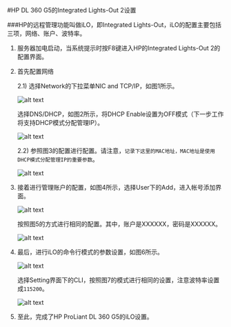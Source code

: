 ﻿
#HP DL 360 G5的Integrated Lights-Out 2设置


###HP的远程管理功能叫做iLO，即Integrated Lights-Out，iLO的配置主要包括三项，网络、账户、波特率。

1. 服务器加电启动，当系统提示时按F8键进入HP的Integrated Lights-Out 2的配置界面。

1. 首先配置网络

    2.1) 选择Network的下拉菜单NIC and TCP/IP，如图1所示。

    ![alt text][1]

    选择DNS/DHCP，如图2所示，将DHCP Enable设置为OFF模式（下一步工作将支持DHCP模式分配管理IP）。

    ![alt text][2]

    2.2) 参照图3的配置进行配置。请注意，`记录下这里的MAC地址，MAC地址是使用DHCP模式分配管理IP的重要参数`。

    ![alt text][3]

1. 接着进行管理账户的配置，如图4所示，选择User下的Add，进入帐号添加界面。

    ![alt text][4]

    按照图5的方式进行相同的配置。其中，账户是XXXXXX，密码是XXXXXX。

    ![alt text][5]

1. 最后，进行iLO的命令行模式的参数设置，如图6所示。

    ![alt text][6]

    选择Setting界面下的CLI，按照图7的模式进行相同的设置，注意波特率设置成`115200`。

    ![alt text][7]

1. 至此，完成了HP ProLiant DL 360 G5的iLO设置。






[1]: http://images.proadm.net/hp/dl360g5/network_config.jpg "图1 网络设置菜单"

[2]: http://images.proadm.net/hp/dl360g5/network_dns_dhcp.jpg "图2 关闭DHCP"

[3]: http://images.proadm.net/hp/dl360g5/network_nic_tcp.jpg "图3 配置网络地址等参数"

[4]: http://images.proadm.net/hp/dl360g5/user.jpg "图4 账户设置"

[5]: http://images.proadm.net/hp/dl360g5/user_add.jpg "图5 添加帐号"

[6]: http://images.proadm.net/hp/dl360g5/setting.jpg "图6 设置iLO参数"

[7]: http://images.proadm.net/hp/dl360g5/setting_cli.jpg "图7 设置CLI波特率"